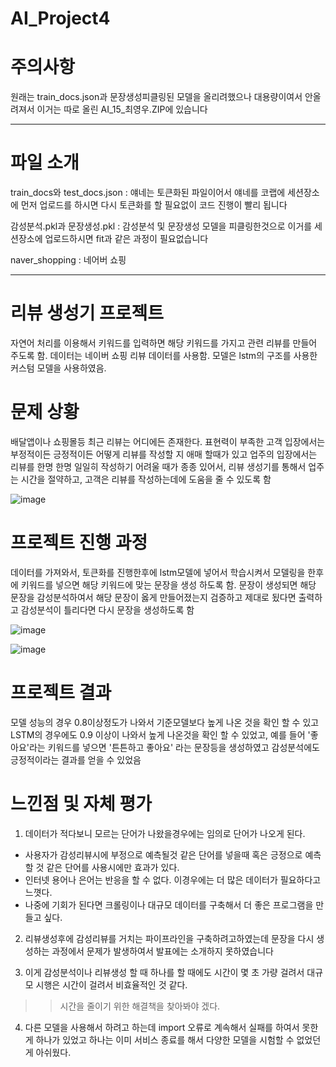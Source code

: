 # AI_Project4


# 주의사항
원래는 train_docs.json과 문장생성피클링된 모델을 올리려했으나 대용량이여서 안올려져서 이거는 따로 올린 AI_15_최영우.ZIP에 있습니다

---
# 파일 소개
train_docs와 test_docs.json  : 얘네는 토큰화된 파일이어서 얘네를 코랩에 세션장소에 먼저 업로드를 하시면 다시 토큰화를 할 필요없이  코드 진행이 빨리 됩니다

감성분석.pkl과 문장생성.pkl : 감성분석 및 문장생성 모델을 피클링한것으로 이거를 세션장소에 업로드하시면 fit과 같은 과정이 필요없습니다

naver_shopping : 네어버 쇼핑 

---

# 리뷰 생성기 프로젝트

자연어 처리를 이용해서 키워드를 입력하면 해당 키워드를 가지고 관련 리뷰를 만들어 주도록 함. 데이터는 네이버 쇼핑 리뷰 데이터를 사용함. 모델은 lstm의 구조를 사용한 커스텀 모델을 사용하였음. 


# 문제 상황

배달앱이나 쇼핑몰등 최근 리뷰는 어디에든 존재한다. 표현력이 부족한 고객 입장에서는 부정적이든 긍정적이든 어떻게 리뷰를 작성할 지 애매 할때가 있고 업주의 입장에서는 리뷰를 한명 한명 일일히 작성하기 어려울 때가 종종 있어서, 리뷰 생성기를 통해서 업주는 시간을 절약하고, 고객은 리뷰를 작성하는데에 도움을 줄 수 있도록 함

![image](https://github.com/youngwoo3283/AI_Project4/assets/69841073/bb702281-5d92-41b4-ae9e-299e3b4a6ea6)


# 프로젝트 진행 과정

데이터를 가져와서, 토큰화를 진행한후에 lstm모델에 넣어서 학습시켜서 모델링을 한후에 키워드를 넣으면 해당 키워드에 맞는 문장을 생성 하도록 함. 문장이 생성되면 해당 문장을 감성분석하여서 해당 문장이 옳게 만들어졌는지 검증하고 제대로 됬다면 출력하고 감성분석이 틀리다면 다시 문장을 생성하도록 함


![image](https://github.com/youngwoo3283/AI_Project4/assets/69841073/2979116a-d676-4714-aa90-af1651b6332d)


![image](https://github.com/youngwoo3283/AI_Project4/assets/69841073/729acc13-fd90-4906-8fd0-5fa8c163f1ae)





# 프로젝트 결과

모델 성능의 경우 0.8이상정도가 나와서 기준모델보다 높게 나온 것을 확인 할  수 있고 LSTM의 경우에도 0.9 이상이 나와서 높게 나온것을 확인 할 수 있었고, 예를 들어 '좋아요'라는 키워드를 넣으면 '튼튼하고 좋아요' 라는 문장등을 생성하였고 감성분석에도 긍정적이라는 결과를 얻을 수 있었음


# 느낀점 및 자체 평가

1. 데이터가 적다보니 모르는 단어가 나왔을경우에는 임의로 단어가 나오게 된다.
- 사용자가 감성리뷰시에 부정으로 예측될것 같은 단어를 넣을때 혹은 긍정으로 예측할 것 같은 단어를 사용시에만 효과가 있다.
- 인터넷 용어나 은어는 반응을 할 수 없다. 이경우에는 더 많은 데이터가 필요하다고 느꼇다.
- 나중에 기회가 된다면 크롤링이나 대규모 데이터를 구축해서 더 좋은 프로그램을 만들고 싶다.


2. 리뷰생성후에 감성리뷰를 거치는 파이프라인을 구축하려고하였는데 문장을 다시 생성하는 과정에서 문제가 발생하여서 발표에는 소개하지 못하였습니다

3. 이게 감성분석이나 리뷰생성 할 때 하나를 할 때에도 시간이 몇 초 가량 걸려서 대규모 시행은 시간이 걸려서 비효율적인 것 같다.
>> 시간을 줄이기 위한 해결책을 찾아봐야 겠다.

4. 다른 모델을 사용해서 하려고 하는데 import 오류로 계속해서 실패를 하여서 못한게 하나가 있었고 하나는 이미 서비스 종료를 해서 다양한 모델을 시험할 수 없었던게 아쉬웠다.


